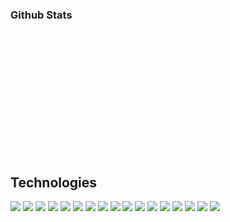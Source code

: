 ### Github Stats
<div style="display: grid; grid-template-columns: 1fr 1fr;">
  <div style="background-image: url('https://github-readme-stats.vercel.app/api?username=ahonore42&show_icons=true&theme=onedark'); height: 200px;" >
    
  </div>
  <div style="background-image: url('https://github-readme-stats.vercel.app/api/top-langs/?username=ahonore42&layout=compact&theme=onedark'); height: 200px;" >
    
  </div>
</div>
<div>
   

  <h2>Technologies</h2>
  <div>
    <img src="https://img.shields.io/badge/-JavaScript-black?style=flat-square&logo=javascript" />
    <img src="https://img.shields.io/badge/-Nodejs-black?style=flat-square&logo=Node.js" />
    <img src="https://img.shields.io/badge/-Python-black?style=flat-square&logo=Python" />
    <img src="https://img.shields.io/badge/-React-black?style=flat-square&logo=react" />
    <img src="https://img.shields.io/badge/-HTML5-E34F26?style=flat-square&logo=html5&logoColor=white" />
    <img src="https://img.shields.io/badge/-CSS3-1572B6?style=flat-square&logo=css3" />
    <img src="https://img.shields.io/badge/-Bootstrap-563D7C?style=flat-square&logo=bootstrap" />
    <img src="https://img.shields.io/badge/-TypeScript-007ACC?style=flat-square&logo=typescript" />
    <img src="https://img.shields.io/badge/-MongoDB-black?style=flat-square&logo=mongodb" />
    <img src="https://img.shields.io/badge/-GraphQL-E10098?style=flat-square&logo=graphql" />
    <img src="https://img.shields.io/badge/-Apollo%20GraphQL-311C87?style=flat-square&logo=apollo-graphql" />
    <img src="https://img.shields.io/badge/-PostgreSQL-336791?style=flat-square&logo=postgresql" />
    <img src="https://img.shields.io/badge/-MySQL-black?style=flat-square&logo=mysql" />
    <img src="https://img.shields.io/badge/-Heroku-430098?style=flat-square&logo=heroku" />
    <img src="https://img.shields.io/badge/Amazon%20AWS-232F3E?style=flat-square&logo=amazon-aws" />
    <img src="https://img.shields.io/badge/-Git-black?style=flat-square&logo=git" />
    <img src="https://img.shields.io/badge/-GitHub-181717?style=flat-square&logo=github" />
  </div>
  
</div>



<!--
**ahonore42/ahonore42** is a ✨ _special_ ✨ repository because its `README.md` (this file) appears on your GitHub profile.

Here are some ideas to get you started:

- 🔭 I’m currently working on ...
- 🌱 I’m currently learning ...
- 👯 I’m looking to collaborate on ...
- 🤔 I’m looking for help with ...
- 💬 Ask me about ...
- 📫 How to reach me: ...
- 😄 Pronouns: ...
- ⚡ Fun fact: ...
-->

